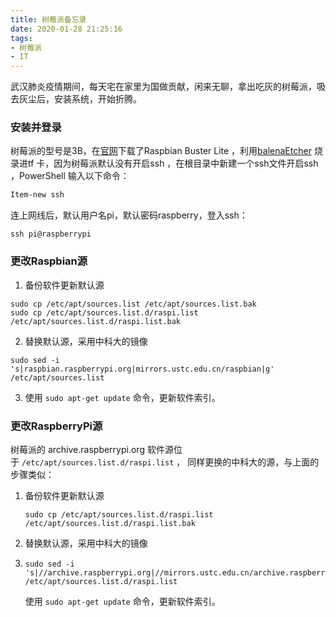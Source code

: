```yaml
---
title: 树莓派备忘录
date: 2020-01-28 21:25:16
tags: 
- 树莓派
- IT
---
```


武汉肺炎疫情期间，每天宅在家里为国做贡献，闲来无聊，拿出吃灰的树莓派，吸去灰尘后，安装系统，开始折腾。

### 安装并登录

树莓派的型号是3B，在[官网](https://www.raspberrypi.org/ "Teach, Learn, and Make with Raspberry Pi – Raspberry Pi" )下载了Raspbian Buster Lite ，利用[balenaEtcher](https://www.balena.io/etcher/) 烧录进tf 卡，因为树莓派默认没有开启ssh ，在根目录中新建一个ssh文件开启ssh ，PowerShell 输入以下命令：

```powershell
Item-new ssh
```

连上网线后，默认用户名pi，默认密码raspberry，登入ssh：

```shell
ssh pi@raspberrypi
```

### 更改Raspbian源

1. 备份软件更新默认源

```shell
sudo cp /etc/apt/sources.list /etc/apt/sources.list.bak
sudo cp /etc/apt/sources.list.d/raspi.list /etc/apt/sources.list.d/raspi.list.bak
```

2. 替换默认源，采用中科大的镜像

```shell
sudo sed -i 's|raspbian.raspberrypi.org|mirrors.ustc.edu.cn/raspbian|g' /etc/apt/sources.list
```

3. 使用 `sudo apt-get update` 命令，更新软件索引。 

### 更改RaspberryPi源

树莓派的 archive.raspberrypi.org 软件源位于 `/etc/apt/sources.list.d/raspi.list` ， 同样更换的中科大的源，与上面的步骤类似：

1. 备份软件更新默认源

   ```shell
   sudo cp /etc/apt/sources.list.d/raspi.list /etc/apt/sources.list.d/raspi.list.bak
   ```

2. 替换默认源，采用中科大的镜像

3. ```shell
   sudo sed -i 's|//archive.raspberrypi.org|//mirrors.ustc.edu.cn/archive.raspberrypi.org|g' /etc/apt/sources.list.d/raspi.list
   ```

    使用 `sudo apt-get update` 命令，更新软件索引。






